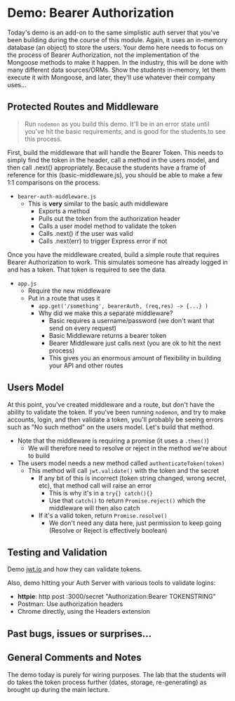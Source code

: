 # Demo: Bearer Authorization

Today's demo is an add-on to the same simplistic auth server that you've been building during the course of this module. Again, it uses an in-memory database (an object) to store the users. Your demo here needs to focus on the process of Bearer Authorization, not the implementation of the Mongoose methods to make it happen. In the industry, this will be done with many different data sources/ORMs. Show the students in-memory, let them execute it with Mongoose, and later, they'll use whatever their company uses...

## Protected Routes and Middleware

> Run `nodemon` as you build this demo. It'll be in an error state until you've hit the basic requirements, and is good for the students to see this process.

First, build the middleware that will handle the Bearer Token. This needs to simply find the token in the header, call a method in the users model, and then call .next() appropriately.  Because the students have a frame of reference for this (basic-middleware.js), you should be able to make a few 1:1 comparisons on the process.

- `bearer-auth-middleware.js`
  - This is **very** similar to the basic auth middleware
    - Exports a method
    - Pulls out the token from the authorization header
    - Calls a user model method to validate the token
    - Calls .next() if the user was valid
    - Calls .next(err) to trigger Express error if not

Once you have the middleware created, build a simple route that requires Bearer Authorization to work. This simulates someone has already logged in and has a token. That token is required to see the data.

- `app.js`
  - Require the new middleware
  - Put in a route that uses it
    - `app.get('/something', bearerAuth, (req,res) -> {...} )`
    - Why did we make this a separate middleware?
      - Basic requires a username/password (we don't want that send on every request)
      - Basic Middleware returns a bearer token
      - Bearer Middleware just calls next (you are ok to hit the next process)
      - This gives you an enormous amount of flexibility in building your API and other routes

## Users Model

At this point, you've created middleware and a route, but don't have the ability to validate the token. If you've been running `nodemon`, and try to make accounts, login, and then validate a token, you'll probably be seeing errors such as "No such method" on the users model. Let's build that method.

- Note that the middleware is requiring a promise (it uses a `.then()`)
  - We will therefore need to resolve or reject in the method we're about to build
- The users model needs a new method called `authenticateToken(token)`
  - This method will call `jwt.validate()` with the token and the secret
    - If any bit of this is incorrect (token string changed, wrong secret, etc), that method call will raise an error
      - This is why it's in a `try{} catch(){}`
      - Use that `catch()` to return `Promise.reject()` which the middleware will then also catch
    - If it's a valid token, return `Promise.resolve()`
      - We don't need any data here, just permission to keep going (Resolve or Reject is effectively boolean)

## Testing and Validation

Demo [jwt.io](http://jwt.io) and how they can validate tokens.

Also, demo hitting your Auth Server with various tools to validate logins:

- **httpie**: http post :3000/secret "Authorization:Bearer TOKENSTRING"
- Postman: Use authorization headers
- Chrome directly, using the Headers extension

## Past bugs, issues or surprises...

## General Comments and Notes

The demo today is purely for wiring purposes. The lab that the students will do takes the token process further (dates, storage, re-generating) as brought up during the main lecture.
